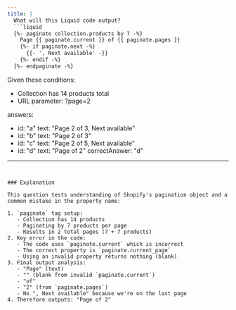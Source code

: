 ```yaml
---
title: |
  What will this Liquid code output?
  ```liquid
  {%- paginate collection.products by 7 -%}
    Page {{ paginate.current }} of {{ paginate.pages }}
    {%- if paginate.next -%}
      {{- ', Next available' -}}
    {%- endif -%}
  {%- endpaginate -%}
  ```
  Given these conditions:
  - Collection has 14 products total
  - URL parameter: ?page=2

answers:
  - id: "a"
    text: "Page 2 of 3, Next available"
  - id: "b"
    text: "Page 2 of 3"
  - id: "c"
    text: "Page 2 of 5, Next available"
  - id: "d"
    text: "Page of 2"
correctAnswer: "d"
---
```


### Explanation

This question tests understanding of Shopify's pagination object and a common mistake in the property name:

1. `paginate` tag setup:
   - Collection has 14 products
   - Paginating by 7 products per page
   - Results in 2 total pages (7 + 7 products)
2. Key error in the code:
   - The code uses `paginate.current` which is incorrect
   - The correct property is `paginate.current_page`
   - Using an invalid property returns nothing (blank)
3. Final output analysis:
   - "Page" (text)
   - "" (blank from invalid `paginate.current`)
   - "of"
   - "2" (from `paginate.pages`)
   - No ", Next available" because we're on the last page
4. Therefore outputs: "Page of 2" 